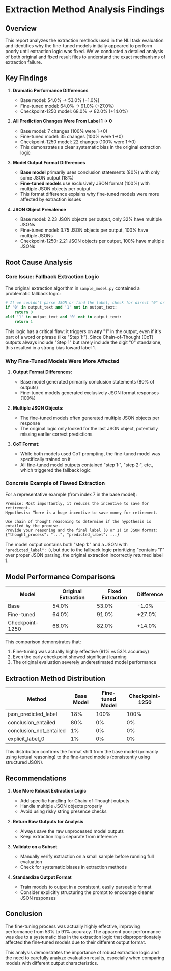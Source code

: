# Extraction Method Analysis Findings

## Overview

This report analyzes the extraction methods used in the NLI task evaluation and identifies why the fine-tuned models initially appeared to perform poorly until extraction logic was fixed. We've conducted a detailed analysis of both original and fixed result files to understand the exact mechanisms of extraction failure.

## Key Findings

1. **Dramatic Performance Differences**
   - Base model: 54.0% → 53.0% (−1.0%)
   - Fine-tuned model: 64.0% → 91.0% (+27.0%)
   - Checkpoint-1250 model: 68.0% → 82.0% (+14.0%)

2. **All Prediction Changes Were From Label 1 → 0**
   - Base model: 7 changes (100% were 1→0)
   - Fine-tuned model: 35 changes (100% were 1→0) 
   - Checkpoint-1250 model: 22 changes (100% were 1→0)
   - This demonstrates a clear systematic bias in the original extraction logic

3. **Model Output Format Differences**
   - **Base model** primarily uses conclusion statements (80%) with only some JSON output (18%)
   - **Fine-tuned models** use exclusively JSON format (100%) with multiple JSON objects per output
   - This format difference explains why fine-tuned models were more affected by extraction issues

4. **JSON Object Prevalence**
   - Base model: 2.23 JSON objects per output, only 32% have multiple JSONs
   - Fine-tuned model: 3.75 JSON objects per output, 100% have multiple JSONs
   - Checkpoint-1250: 2.21 JSON objects per output, 100% have multiple JSONs

## Root Cause Analysis

### Core Issue: Fallback Extraction Logic
The original extraction algorithm in `sample_model.py` contained a problematic fallback logic:

```python
# If we couldn't parse JSON or find the label, check for direct "0" or "1" in the text
if '0' in output_text and '1' not in output_text:
    return 0
elif '1' in output_text and '0' not in output_text:
    return 1
```

This logic has a critical flaw: it triggers on **any** "1" in the output, even if it's part of a word or phrase (like "Step 1:"). Since Chain-of-Thought (CoT) outputs always include "Step 1" but rarely include the digit "0" standalone, this resulted in a strong bias toward label 1.

### Why Fine-Tuned Models Were More Affected

1. **Output Format Differences:**
   - Base model generated primarily conclusion statements (80% of outputs)
   - Fine-tuned models generated exclusively JSON format responses (100%)

2. **Multiple JSON Objects:**
   - The fine-tuned models often generated multiple JSON objects per response
   - The original logic only looked for the last JSON object, potentially missing earlier correct predictions

3. **CoT Format:**
   - While both models used CoT prompting, the fine-tuned model was specifically trained on it
   - All fine-tuned model outputs contained "step 1:", "step 2:", etc., which triggered the fallback logic

### Concrete Example of Flawed Extraction

For a representative example (from index 7 in the base model):
```
Premise: Most importantly, it reduces the incentive to save for retirement.
Hypothesis: There is a huge incentive to save money for retirement.

Use chain of thought reasoning to determine if the hypothesis is entailed by the premise.
Provide your reasoning and the final label (0 or 1) in JSON format: {"thought_process": "...", "predicted_label": ...}
```

The model output contains both "step 1:" and a JSON with `"predicted_label": 0`, but due to the fallback logic prioritizing "contains '1'" over proper JSON parsing, the original extraction incorrectly returned label 1.

## Model Performance Comparisons

| Model | Original Extraction | Fixed Extraction | Difference |
|-------|---------------------|-------------------|------------|
| Base | 54.0% | 53.0% | -1.0% |
| Fine-tuned | 64.0% | 91.0% | +27.0% |
| Checkpoint-1250 | 68.0% | 82.0% | +14.0% |

This comparison demonstrates that:
1. Fine-tuning was actually highly effective (91% vs 53% accuracy)
2. Even the early checkpoint showed significant learning
3. The original evaluation severely underestimated model performance

## Extraction Method Distribution

| Method | Base Model | Fine-tuned Model | Checkpoint-1250 |
|--------|------------|------------------|-----------------|
| json_predicted_label | 18% | 100% | 100% |
| conclusion_entailed | 80% | 0% | 0% |
| conclusion_not_entailed | 1% | 0% | 0% |
| explicit_label_0 | 1% | 0% | 0% |

This distribution confirms the format shift from the base model (primarily using textual reasoning) to the fine-tuned models (consistently using structured JSON).

## Recommendations

1. **Use More Robust Extraction Logic**
   - Add specific handling for Chain-of-Thought outputs
   - Handle multiple JSON objects properly
   - Avoid using risky string presence checks

2. **Return Raw Outputs for Analysis**
   - Always save the raw unprocessed model outputs
   - Keep extraction logic separate from inference

3. **Validate on a Subset**
   - Manually verify extraction on a small sample before running full evaluation
   - Check for systematic biases in extraction methods

4. **Standardize Output Format**
   - Train models to output in a consistent, easily parseable format
   - Consider explicitly structuring the prompt to encourage cleaner JSON responses

## Conclusion

The fine-tuning process was actually highly effective, improving performance from 53% to 91% accuracy. The apparent poor performance was due to a systematic bias in the extraction logic that disproportionately affected the fine-tuned models due to their different output format.

This analysis demonstrates the importance of robust extraction logic and the need to carefully analyze evaluation results, especially when comparing models with different output characteristics. 